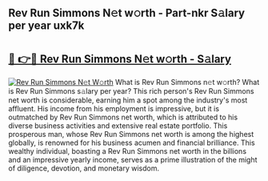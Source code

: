 ## Rev Run Simmons N𝚎t w𝚘rth - Part-nkr S𝚊lary per year uxk7k

# <h2><a href="http://gc1h20f.nevu.top/?p=Rev+Run+Simmons">🔗 👉🔴 Rev Run Simmons N𝚎t w𝚘rth - S𝚊lary</a></h2>

[![Rev Run Simmons N𝚎t W𝚘rth](https://i.imgur.com/Oavwk0R.jpeg)](http://gc1h20f.nevu.top/?p=Rev+Run+Simmons)
What is Rev Run Simmons n𝚎t w𝚘rth? What is Rev Run Simmons s𝚊lary per year?
This rich person's Rev Run Simmons net worth is considerable, earning him a spot among the industry's most affluent. His income from his employment is impressive, but it is outmatched by Rev Run Simmons net worth, which is attributed to his diverse business activities and extensive real estate portfolio. This prosperous man, whose Rev Run Simmons net worth is among the highest globally, is renowned for his business acumen and financial brilliance. This wealthy individual, boasting a Rev Run Simmons net worth in the billions and an impressive yearly income, serves as a prime illustration of the might of diligence, devotion, and monetary wisdom.
